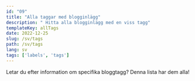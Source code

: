 ```yaml
---
id: "09"
title: "Alla taggar med blogginlägg"
description: " Hitta alla blogginlägg med en viss tagg"
templateKey: allTags
date: 2022-12-25
slug: /sv/tags
path: /sv/tags
lang: sv
tags: ['labels', 'tags']
---
```

Letar du efter information om specifika bloggtagg? Denna lista har dem alla!
